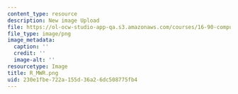 ```yaml
---
content_type: resource
description: New image Upload
file: https://ol-ocw-studio-app-qa.s3.amazonaws.com/courses/16-90-computational-methods-in-aerospace-engineering-spring-2014/230e1fbe722a155d36a26dc508775fb4_R_MWR.png
file_type: image/png
image_metadata:
  caption: ''
  credit: ''
  image-alt: ''
resourcetype: Image
title: R_MWR.png
uid: 230e1fbe-722a-155d-36a2-6dc508775fb4
---
```

